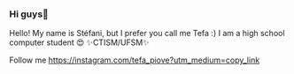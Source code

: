 ### Hi guys💭

Hello! My name is Stéfani, but I prefer you call me Tefa :)
I am a high school computer student 😍
✨CTISM/UFSM✨


Follow me https://instagram.com/tefa_piove?utm_medium=copy_link
